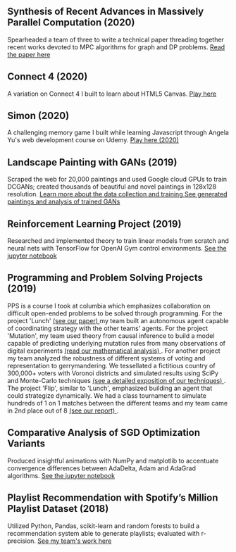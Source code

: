 ## Synthesis of Recent Advances in Massively Parallel Computation (2020)
Spearheaded a team of three to write a technical paper threading together recent works devoted to MPC algorithms for graph and DP problems.
<a href="Advanced_Algorithms_Project.pdf" target="_blank" >  Read the paper here </a>



## Connect 4 (2020)
A variation on Connect 4 I built to learn about HTML5 Canvas.
<a href="https://john-daciuk.github.io/pente/" target="_blank"> Play here </a>



## Simon (2020)
A challenging memory game I built while learning Javascript through Angela Yu's web development course on Udemy.
<a href="https://john-daciuk.github.io/simon-game/" target="_blank"> Play here (2020) </a>



## Landscape Painting with GANs (2019)

Scraped the web for 20,000 paintings and used Google cloud GPUs to train DCGANs; created thousands of beautiful and novel paintings in 128x128 resolution.
<a href="DL-final-project training.html" target="_blank"> Learn more about the data collection and training </a>
<a href="DL-final-project-results.html" target="_blank"> See generated paintings and analysis of trained GANs </a>




## Reinforcement Learning Project (2019)
Researched and implemented theory to train linear models from scratch and neural nets with TensorFlow for OpenAI Gym control environments.
<a href="rl.html" target="_blank"> See the jupyter notebook </a>




## Programming and Problem Solving Projects (2019)
PPS is a course I took at columbia which emphasizes collaboration on difficult open-ended problems to be solved through programming.  For the project 'Lunch' <a href="lunch" target="_blank"> (see our paper) </a> my team built an autonomous agent capable of coordinating strategy with the other teams' agents.  For the project 'Mutation', my team used theory from causal inference to build a model capable of predicting underlying mutation rules from many observations of digital experiments <a href="mutation" target="_blank"> (read our mathematical analysis) </a>.  For another project my team analyzed the robustness of different systems of voting and representation to gerrymandering.  We tessellated a fictitious country of 300,000+ voters with Voronoi districts and simulated results using SciPy and Monte-Carlo techniques <a href="threeland" target="_blank"> (see a detailed exposition of our techniques) </a>.  The project 'Flip', similar to 'Lunch', emphasized building an agent that could strategize dynamically.  We had a class tournament to simulate hundreds of 1 on 1 matches between the different teams and my team came in 2nd place out of 8 <a href="flip" target="_blank"> (see our report) </a>.




## Comparative Analysis of SGD Optimization Variants
Produced insightful animations with NumPy and matplotlib to accentuate convergence differences between AdaDelta, Adam and AdaGrad algorithms. <a href="GD_animations.html" target="_blank"> See the jupyter notebook </a>




## Playlist Recommendation with Spotify’s Million Playlist Dataset (2018)
Utilized Python, Pandas, scikit-learn and random forests to build a recommendation system able to generate playlists; evaluated with r-precision.
<a href="https://tralpha.github.io/spotify-project/project-statement-and-goals.html" target="_blank"> See my team's work here </a>


